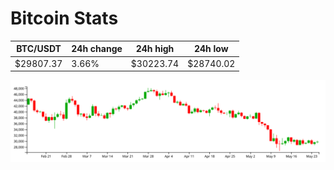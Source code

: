 # Bitcoin Stats

BTC/USDT|24h change|24h high|24h low|
|---|---|---|---|
|$29807.37|3.66%|$30223.74|$28740.02|

<img src="./chart.svg">
